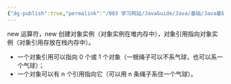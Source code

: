 ```yaml
---
{"dg-publish":true,"permalink":"/003 学习网站/JavaGuide/Java/基础/Java基础常见面试题总结（中）/面向对象基础/2. 创建一个对象用什么运算符？对象实体与对象引用有何不同？/","dgPassFrontmatter":true,"created":"2024-04-12T09:51:23.709+08:00","updated":"2024-06-01T10:47:19.613+08:00"}
---
```


new 运算符，new 创建对象实例（对象实例在堆内存中），对象引用指向对象实例（对象引用存放在栈内存中）。

- 一个对象引用可以指向 0 个或 1 个对象（一根绳子可以不系气球，也可以系一个气球）；
- 一个对象可以有 n 个引用指向它（可以用 n 条绳子系住一个气球）。